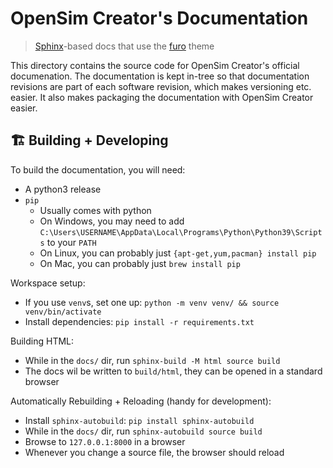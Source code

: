 # OpenSim Creator's Documentation

> [Sphinx](https://www.sphinx-doc.org/en/master/)-based docs that use the [furo](https://sphinx-themes.org/sample-sites/furo/) theme

This directory contains the source code for OpenSim Creator's official documenation. The
documentation is kept in-tree so that documentation revisions are part of each software
revision, which makes versioning etc. easier. It also makes packaging the documentation
with OpenSim Creator easier.

## 🏗️ Building + Developing

To build the documentation, you will need:

- A python3 release
- `pip`
  - Usually comes with python
  - On Windows, you may need to add `C:\Users\USERNAME\AppData\Local\Programs\Python\Python39\Scripts` to your `PATH`
  - On Linux, you can probably just `{apt-get,yum,pacman} install pip`
  - On Mac, you can probably just `brew install pip`

Workspace setup:

- If you use `venv`s, set one up: `python -m venv venv/ && source venv/bin/activate`
- Install dependencies: `pip install -r requirements.txt`

Building HTML:

- While in the `docs/` dir, run `sphinx-build -M html source build`
- The docs wil be written to `build/html`, they can be opened in a standard browser

Automatically Rebuilding + Reloading (handy for development):

- Install `sphinx-autobuild`: `pip install sphinx-autobuild`
- While in the `docs/` dir, run `sphinx-autobuild source build`
- Browse to `127.0.0.1:8000` in a browser
- Whenever you change a source file, the browser should reload
